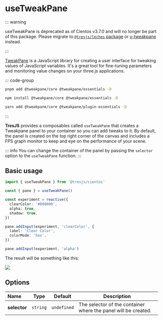 # useTweakPane <Badge type="warning" text="deprecated" />

::: warning

useTweakPane is deprecated as of Cientos v3.7.0 and will no longer be part of this package. Please migrate to [`@tresjs/leches` package](https://github.com/Tresjs/leches) or [v-tweakpane](https://github.com/vinayakkulkarni/v-tweakpane) instead.

:::

[TweakPane](https://cocopon.github.io/tweakpane/) is a JavaScript library for creating a user interface for tweaking values of JavaScript variables. It's a great tool for fine-tuning parameters and monitoring value changes on your three.js applications.

::: code-group

```bash [pnpm]
pnpm add @tweakpane/core @tweakpane/essentials -D
```

```bash [npm]
npm install @tweakpane/core @tweakpane/essentials -D

```

```bash [yarn]
yarn add @tweakpane/core @tweakpane/plugin-essentials -D
```

:::

**TresJS** provides a composables called `useTweakPane` that creates a Tweakpane panel to your container so you can add tweaks to it. By default, the panel is created on the top right corner of the canvas and includes a FPS graph monitor to keep and eye on the performance of your scene.

::: info
You can change the container of the panel by passing the `selector` option to the `useTweakPane` function.
:::

## Basic usage

```ts
import { useTweakPane } from '@tresjs/cientos'

const { pane } = useTweakPane()

const experiment = reactive({
  clearColor: '#000000',
  alpha: true,
  shadow: true,
})

pane.addInput(experiment, 'clearColor', {
  label: 'Clear Color',
  colorMode: 'hex',
})

pane.addInput(experiment, 'alpha')
```

The result will be something like this:

![](/use-tweakpane.png)

## Options

| Name         | Type     | Default     | Description                                                    |
| :----------- | -------- | ----------- | -------------------------------------------------------------- |
| **selector** | `string` | `undefined` | The selector of the container where the panel will be created. |
